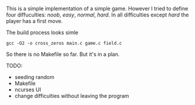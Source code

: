 This is a simple implementation of a simple game. However I tried to define four diffuculties: _noob_, _easy_, _normal_, _hard_. In all difficulties except _hard_ the player has a first move.

The build process looks simle 

```gcc -O2 -o cross_zeros main.c game.c field.c```

So there is no Makefile so far. But it's in a plan.

TODO:
* seeding random
* Makefile
* ncurses UI
* change difficulties without leaving the program

